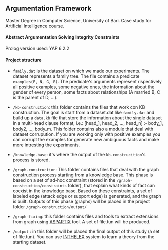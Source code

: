 ## Argumentation Framework
Master Degree in Computer Science, University of Bari.
Case study for Artificial Intelligence course.
#### Abstract Argumentation Solving Integrity Constraints

Prolog version used: YAP 6.2.2

#### Project structure
* `family.dat` is the dataset on which we made our experiments. The dataset represents a family tree. The file contains a predicate `examples(P, N, G, R)`. The predicate's arguments represent rispectively all positive examples, some negative ones, the information about the gender of every person, some facts about relationships (A married B, C is the parent of D, ...).

* `/kb-construction`: this folder contains the files that work con KB construction. The goal is start from a dataset.dat like `family.dat` and build up a `data.kb` file that store the information about the single dataset in a multi-head clause format, i.e.:
[head_1, head_2, ..., head_n] :- body_1, body2, ..., body_m.
This folder contains also a module that deal with dataset corrupution. If you are working only with positive examples you can corrupt the examples for generate new ambiguous facts and make more intresting the experiments.

* `/knowledge-base`: it's where the output of the `kb-construcition`'s process is stored.

* `/graph-construction`: This folder contains files that deal with the graph construction process starting from a knowledge base. This phase is based on a set of ad-hoc constraint (stored in the  `/graph-construction/constraints` folder), that explain what kinds of fact can coexist in the knowledge base. Based on these constraints, a set of labeled edge (attack edge or support edge) is generated, and the graph is built. Outputs of this phase (graphs) will be placed in the project folder `/graph-construction/output/`

* `/graph-fixing`: this folder contains files and tools to extract extensions from graph using [ASPARTIX](https://www.dbai.tuwien.ac.at/proj/argumentation/systempage/) tool. A set of file.tun will be produced.

* `/output` : in this folder will be placed the final output of this study (a set of file.tun). You can use [INTHELEX](http://lacam.di.uniba.it/systems/inthelex/index.html) system to learn a theory from the starting dataset.
